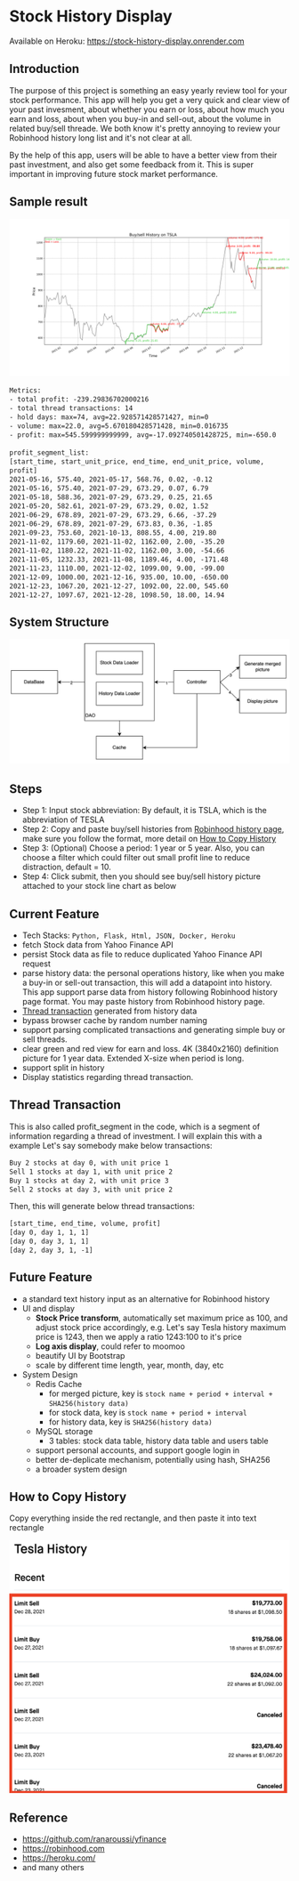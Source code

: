# Stock History Display

Available on Heroku: https://stock-history-display.onrender.com

## Introduction
The purpose of this project is something an easy yearly review tool for your stock performance. This app will help you get a very quick and clear view of your past invesment, about whether you earn or loss, about how much you earn and loss, about when you buy-in and sell-out, about the volume in related buy/sell threade. We both know it's pretty annoying to review your Robinhood history long list and it's not clear at all.

By the help of this app, users will be able to have a better view from their past investment, and also get some feedback from it. This is super important in improving future stock market performance. 

## Sample result
![](static/TSLA_1y_result.png)
```
Metrics:
- total profit: -239.29836702000216
- total thread transactions: 14
- hold days: max=74, avg=22.928571428571427, min=0
- volume: max=22.0, avg=5.670180428571428, min=0.016735
- profit: max=545.599999999999, avg=-17.092740501428725, min=-650.0

profit_segment_list:
[start_time, start_unit_price, end_time, end_unit_price, volume, profit]
2021-05-16, 575.40, 2021-05-17, 568.76, 0.02, -0.12
2021-05-16, 575.40, 2021-07-29, 673.29, 0.07, 6.79
2021-05-18, 588.36, 2021-07-29, 673.29, 0.25, 21.65
2021-05-20, 582.61, 2021-07-29, 673.29, 0.02, 1.52
2021-06-29, 678.89, 2021-07-29, 673.29, 6.66, -37.29
2021-06-29, 678.89, 2021-07-29, 673.83, 0.36, -1.85
2021-09-23, 753.60, 2021-10-13, 808.55, 4.00, 219.80
2021-11-02, 1179.60, 2021-11-02, 1162.00, 2.00, -35.20
2021-11-02, 1180.22, 2021-11-02, 1162.00, 3.00, -54.66
2021-11-05, 1232.33, 2021-11-08, 1189.46, 4.00, -171.48
2021-11-23, 1110.00, 2021-12-02, 1099.00, 9.00, -99.00
2021-12-09, 1000.00, 2021-12-16, 935.00, 10.00, -650.00
2021-12-23, 1067.20, 2021-12-27, 1092.00, 22.00, 545.60
2021-12-27, 1097.67, 2021-12-28, 1098.50, 18.00, 14.94
```

## System Structure
![](static/sd2.png)

## Steps
- Step 1: Input stock abbreviation: By default, it is TSLA, which is the abbreviation of TESLA
- Step 2: Copy and paste buy/sell histories from [Robinhood history page](https://robinhood.com/history/e39ed23a-7bd1-4587-b060-71988d9ef483), make sure you follow the format, more detail on [How to Copy History](#How-to-Copy-History)
- Step 3: (Optional) Choose a period: 1 year or 5 year. Also, you can choose a filter which could filter out small profit line to reduce distraction, default = 10.
- Step 4: Click submit, then you should see buy/sell history picture attached to your stock line chart as below

## Current Feature
- Tech Stacks: `Python, Flask, Html, JSON, Docker, Heroku`
- fetch Stock data from Yahoo Finance API
- persist Stock data as file to reduce duplicated Yahoo Finance API request 
- parse history data: the personal operations history, like when you make a buy-in or sell-out transaction, this will add a datapoint into history. This app support parse data from history following Robinhood history page format. You may paste history from Robinhood history page.
- [Thread transaction](#Thread-Transaction) generated from history data
- bypass browser cache by random number naming
- support parsing complicated transactions and generating simple buy or sell threads. 
- clear green and red view for earn and loss. 4K (3840x2160) definition picture for 1 year data. Extended X-size when period is long. 
- support split in history
- Display statistics regarding thread transaction. 

## Thread Transaction
This is also called profit_segment in the code, which is a segment of information regarding a thread of investment. I will explain this with a example
Let's say somebody make below transactions:

```
Buy 2 stocks at day 0, with unit price 1
Sell 1 stocks at day 1, with unit price 2
Buy 1 stocks at day 2, with unit price 3
Sell 2 stocks at day 3, with unit price 2
```
Then, this will generate below thread transactions:
```
[start_time, end_time, volume, profit]
[day 0, day 1, 1, 1]
[day 0, day 3, 1, 1]
[day 2, day 3, 1, -1]
```

## Future Feature
- a standard text history input as an alternative for Robinhood history
- UI and display
  - **Stock Price transform**, automatically set maximum price as 100, and adjust stock price accordingly, e.g. Let's say Tesla history maximum price is 1243, then we apply a ratio 1243:100 to it's price
  - **Log axis display**, could refer to moomoo
  - beautify UI by Bootstrap
  - scale by different time length, year, month, day, etc
- System Design
  - Redis Cache
    - for merged picture, key is `stock name + period + interval + SHA256(history data)`
    - for stock data, key is `stock name + period + interval`
    - for history data, key is `SHA256(history data)`
  - MySQL storage
    - 3 tables: stock data table, history data table and users table
  - support personal accounts, and support google login in
  - better de-deplicate mechanism, potentially using hash, SHA256
  - a broader system design

## How to Copy History
Copy everything inside the red rectangle, and then paste it into text rectangle

![](static/his.png)

## Reference
- https://github.com/ranaroussi/yfinance
- https://robinhood.com
- https://heroku.com/
- and many others
